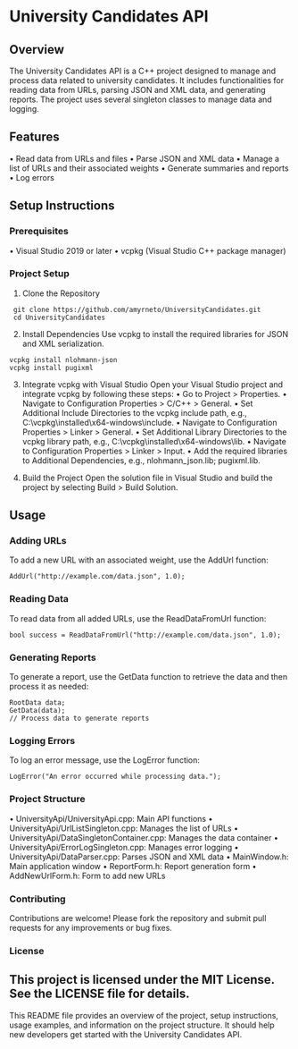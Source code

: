 # University Candidates API
## Overview
The University Candidates API is a C++ project designed to manage and process data related to university candidates. It includes functionalities for reading data from URLs, parsing JSON and XML data, and generating reports. The project uses several singleton classes to manage data and logging.
## Features
•	Read data from URLs and files
•	Parse JSON and XML data
•	Manage a list of URLs and their associated weights
•	Generate summaries and reports
•	Log errors
## Setup Instructions
### Prerequisites
•	Visual Studio 2019 or later
•	vcpkg (Visual Studio C++ package manager)
### Project Setup
1.	Clone the Repository
   ```
  	git clone https://github.com/amyrneto/UniversityCandidates.git
  	cd UniversityCandidates
   ```
2.	Install Dependencies
Use vcpkg to install the required libraries for JSON and XML serialization.
```
vcpkg install nlohmann-json
vcpkg install pugixml
```
3.	Integrate vcpkg with Visual Studio
Open your Visual Studio project and integrate vcpkg by following these steps:
•	Go to Project > <ProjectName> Properties.
•	Navigate to Configuration Properties > C/C++ > General.
•	Set Additional Include Directories to the vcpkg include path, e.g., C:\vcpkg\installed\x64-windows\include.
•	Navigate to Configuration Properties > Linker > General.
•	Set Additional Library Directories to the vcpkg library path, e.g., C:\vcpkg\installed\x64-windows\lib.
•	Navigate to Configuration Properties > Linker > Input.
•	Add the required libraries to Additional Dependencies, e.g., nlohmann_json.lib; pugixml.lib.

4.	Build the Project
Open the solution file in Visual Studio and build the project by selecting Build > Build Solution.
## Usage
### Adding URLs
To add a new URL with an associated weight, use the AddUrl function:
```
AddUrl("http://example.com/data.json", 1.0);
```
### Reading Data
To read data from all added URLs, use the ReadDataFromUrl function:
```
bool success = ReadDataFromUrl("http://example.com/data.json", 1.0);
```
### Generating Reports
To generate a report, use the GetData function to retrieve the data and then process it as needed:
```
RootData data;
GetData(data);
// Process data to generate reports
```
### Logging Errors
To log an error message, use the LogError function:
```
LogError("An error occurred while processing data.");
```
### Project Structure

•	UniversityApi/UniversityApi.cpp: Main API functions
•	UniversityApi/UrlListSingleton.cpp: Manages the list of URLs
•	UniversityApi/DataSingletonContainer.cpp: Manages the data container
•	UniversityApi/ErrorLogSingleton.cpp: Manages error logging
•	UniversityApi/DataParser.cpp: Parses JSON and XML data
•	MainWindow.h: Main application window
•	ReportForm.h: Report generation form
•	AddNewUrlForm.h: Form to add new URLs

### Contributing
Contributions are welcome! Please fork the repository and submit pull requests for any improvements or bug fixes.
### License
This project is licensed under the MIT License. See the LICENSE file for details.
---
This README file provides an overview of the project, setup instructions, usage examples, and information on the project structure. It should help new developers get started with the University Candidates API.












